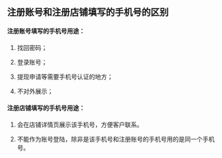 ## 注册账号和注册店铺填写的手机号的区别

#### 注册账号填写的手机号用途：

1. 找回密码；

2. 登录账号；

3. 提现申请等需要手机号认证的地方；

4. 不对外展示；

#### 注册店铺填写的手机号用途：

1. 会在店铺详情页展示该手机号，方便客户联系。

2. 不能作为账号登陆，除非是该手机号和注册账号的手机号用的是同一个手机号。
